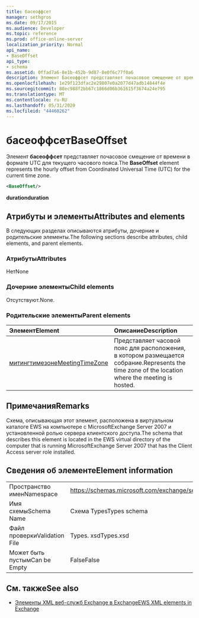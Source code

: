 ```yaml
---
title: басеоффсет
manager: sethgros
ms.date: 09/17/2015
ms.audience: Developer
ms.topic: reference
ms.prod: office-online-server
localization_priority: Normal
api_name:
- BaseOffset
api_type:
- schema
ms.assetid: 0ffad7a6-8e1b-452b-9d87-8e0f6c77f0a6
description: Элемент Басеоффсет представляет почасовое смещение от времени в формате UTC для текущего часового пояса.
ms.openlocfilehash: 1e29f123dfac2e29807e0a2077d47adb14844f4e
ms.sourcegitcommit: 88ec988f2bb67c1866d06b361615f3674a24e795
ms.translationtype: MT
ms.contentlocale: ru-RU
ms.lasthandoff: 05/31/2020
ms.locfileid: "44460262"
---
```

# <a name="baseoffset"></a><span data-ttu-id="81b36-103">басеоффсет</span><span class="sxs-lookup"><span data-stu-id="81b36-103">BaseOffset</span></span>

<span data-ttu-id="81b36-104">Элемент **басеоффсет** представляет почасовое смещение от времени в формате UTC для текущего часового пояса.</span><span class="sxs-lookup"><span data-stu-id="81b36-104">The **BaseOffset** element represents the hourly offset from Coordinated Universal Time (UTC) for the current time zone.</span></span> 
  
```xml
<BaseOffset/>
```

 <span data-ttu-id="81b36-105">**duration**</span><span class="sxs-lookup"><span data-stu-id="81b36-105">**duration**</span></span>
## <a name="attributes-and-elements"></a><span data-ttu-id="81b36-106">Атрибуты и элементы</span><span class="sxs-lookup"><span data-stu-id="81b36-106">Attributes and elements</span></span>

<span data-ttu-id="81b36-107">В следующих разделах описываются атрибуты, дочерние и родительские элементы.</span><span class="sxs-lookup"><span data-stu-id="81b36-107">The following sections describe attributes, child elements, and parent elements.</span></span>
  
### <a name="attributes"></a><span data-ttu-id="81b36-108">Атрибуты</span><span class="sxs-lookup"><span data-stu-id="81b36-108">Attributes</span></span>

<span data-ttu-id="81b36-109">Нет</span><span class="sxs-lookup"><span data-stu-id="81b36-109">None</span></span>
  
### <a name="child-elements"></a><span data-ttu-id="81b36-110">Дочерние элементы</span><span class="sxs-lookup"><span data-stu-id="81b36-110">Child elements</span></span>

<span data-ttu-id="81b36-111">Отсутствуют.</span><span class="sxs-lookup"><span data-stu-id="81b36-111">None.</span></span>
  
### <a name="parent-elements"></a><span data-ttu-id="81b36-112">Родительские элементы</span><span class="sxs-lookup"><span data-stu-id="81b36-112">Parent elements</span></span>

|<span data-ttu-id="81b36-113">**Элемент**</span><span class="sxs-lookup"><span data-stu-id="81b36-113">**Element**</span></span>|<span data-ttu-id="81b36-114">**Описание**</span><span class="sxs-lookup"><span data-stu-id="81b36-114">**Description**</span></span>|
|:-----|:-----|
|[<span data-ttu-id="81b36-115">митингтимезоне</span><span class="sxs-lookup"><span data-stu-id="81b36-115">MeetingTimeZone</span></span>](meetingtimezone.md) <br/> |<span data-ttu-id="81b36-116">Представляет часовой пояс для расположения, в котором размещается собрание.</span><span class="sxs-lookup"><span data-stu-id="81b36-116">Represents the time zone of the location where the meeting is hosted.</span></span>  <br/> |
   
## <a name="remarks"></a><span data-ttu-id="81b36-117">Примечания</span><span class="sxs-lookup"><span data-stu-id="81b36-117">Remarks</span></span>

<span data-ttu-id="81b36-118">Схема, описывающая этот элемент, расположена в виртуальном каталоге EWS на компьютере с MicrosoftExchange Server 2007 и установленной ролью сервера клиентского доступа.</span><span class="sxs-lookup"><span data-stu-id="81b36-118">The schema that describes this element is located in the EWS virtual directory of the computer that is running MicrosoftExchange Server 2007 that has the Client Access server role installed.</span></span>
  
## <a name="element-information"></a><span data-ttu-id="81b36-119">Сведения об элементе</span><span class="sxs-lookup"><span data-stu-id="81b36-119">Element information</span></span>

|||
|:-----|:-----|
|<span data-ttu-id="81b36-120">Пространство имен</span><span class="sxs-lookup"><span data-stu-id="81b36-120">Namespace</span></span>  <br/> |https://schemas.microsoft.com/exchange/services/2006/types  <br/> |
|<span data-ttu-id="81b36-121">Имя схемы</span><span class="sxs-lookup"><span data-stu-id="81b36-121">Schema Name</span></span>  <br/> |<span data-ttu-id="81b36-122">Схема Types</span><span class="sxs-lookup"><span data-stu-id="81b36-122">Types schema</span></span>  <br/> |
|<span data-ttu-id="81b36-123">Файл проверки</span><span class="sxs-lookup"><span data-stu-id="81b36-123">Validation File</span></span>  <br/> |<span data-ttu-id="81b36-124">Types. xsd</span><span class="sxs-lookup"><span data-stu-id="81b36-124">Types.xsd</span></span>  <br/> |
|<span data-ttu-id="81b36-125">Может быть пустым</span><span class="sxs-lookup"><span data-stu-id="81b36-125">Can be Empty</span></span>  <br/> |<span data-ttu-id="81b36-126">False</span><span class="sxs-lookup"><span data-stu-id="81b36-126">False</span></span>  <br/> |
   
## <a name="see-also"></a><span data-ttu-id="81b36-127">См. также</span><span class="sxs-lookup"><span data-stu-id="81b36-127">See also</span></span>



- [<span data-ttu-id="81b36-128">Элементы XML веб-служб Exchange в Exchange</span><span class="sxs-lookup"><span data-stu-id="81b36-128">EWS XML elements in Exchange</span></span>](ews-xml-elements-in-exchange.md)

